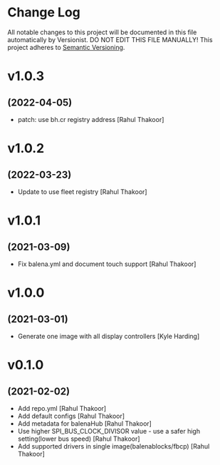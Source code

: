 # Change Log

All notable changes to this project will be documented in this file
automatically by Versionist. DO NOT EDIT THIS FILE MANUALLY!
This project adheres to [Semantic Versioning](http://semver.org/).

# v1.0.3
## (2022-04-05)

* patch: use bh.cr registry address [Rahul Thakoor]

# v1.0.2
## (2022-03-23)

* Update to use fleet registry [Rahul Thakoor]

# v1.0.1
## (2021-03-09)

* Fix balena.yml and document touch support [Rahul Thakoor]

# v1.0.0
## (2021-03-01)

* Generate one image with all display controllers [Kyle Harding]

# v0.1.0
## (2021-02-02)

* Add repo.yml [Rahul Thakoor]
* Add default configs [Rahul Thakoor]
* Add metadata for balenaHub [Rahul Thakoor]
* Use higher SPI_BUS_CLOCK_DIVISOR value - use a safer high setting(lower bus speed) [Rahul Thakoor]
* Add supported drivers in single image(balenablocks/fbcp) [Rahul Thakoor]
